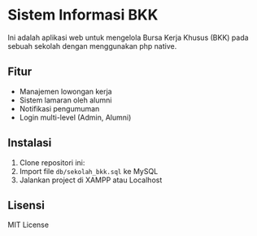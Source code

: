 # Sistem Informasi BKK

Ini adalah aplikasi web untuk mengelola Bursa Kerja Khusus (BKK) pada sebuah sekolah dengan menggunakan php native.

## Fitur
- Manajemen lowongan kerja
- Sistem lamaran oleh alumni
- Notifikasi pengumuman
- Login multi-level (Admin, Alumni)

## Instalasi
1. Clone repositori ini:
2. Import file `db/sekolah_bkk.sql` ke MySQL
3. Jalankan project di XAMPP atau Localhost

## Lisensi
MIT License
